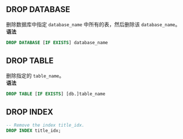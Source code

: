 
## DROP DATABASE
删除数据库中指定 `database_name` 中所有的表，然后删除该 `database_name`。  
**语法**
```SQL
DROP DATABASE [IF EXISTS] database_name
```
## DROP TABLE
删除指定的 `table_name`。  
**语法**
```SQL
DROP TABLE [IF EXISTS] [db.]table_name 
```

## DROP INDEX
```SQL
-- Remove the index title_idx.
DROP INDEX title_idx;
```